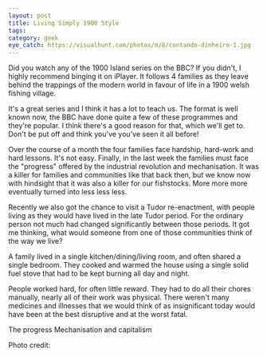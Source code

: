 ```yaml
---
layout: post
title: Living Simply 1900 Style
tags: 
category: geek
eye_catch: https://visualhunt.com/photos/m/8/contando-dinheiro-1.jpg
---
```


Did you watch any of the 1900 Island series on the BBC? If you didn't, I highly recommend binging it on iPlayer. It follows 4 families as they leave behind the trappings of the modern world in favour of life in a 1900 welsh fishing village.

It's a great series and I think it has a lot to teach us. The format is well known now, the BBC have done quite a few of these programmes and they're popular. I think there's a good reason for that, which we'll get to. Don't be put off and think you've you've seen it all before!

<!--more-->

Over the course of a month the four families face hardship, hard-work and hard lessons. It's not easy. Finally, in the last week the families must face the "progress" offered by the industrial revolution and mechanisation. It was a killer for families and communities like that back then, but we know now with hindsight that it was also a killer for our fishstocks. More more more eventually turned into less less less.

Recently we also got the chance to visit a Tudor re-enactment, with people living as they would have lived in the late Tudor period. For the ordinary person not much had changed significantly between those periods. It got me thinking, what would someone from one of those communities think of the way we live?

A family lived in a single kitchen/dining/living room, and often shared a single bedroom. They cooked and warmed the house using a single solid fuel stove that had to be kept burning all day and night.

People worked hard, for often little reward. They had to do all their chores manually, nearly all of their work was physical. There weren't many medicines and illnesses that we would think of as insignificant today would have been at the best disruptive and at the worst fatal.

The progress Mechanisation and capitalism 

Photo credit: